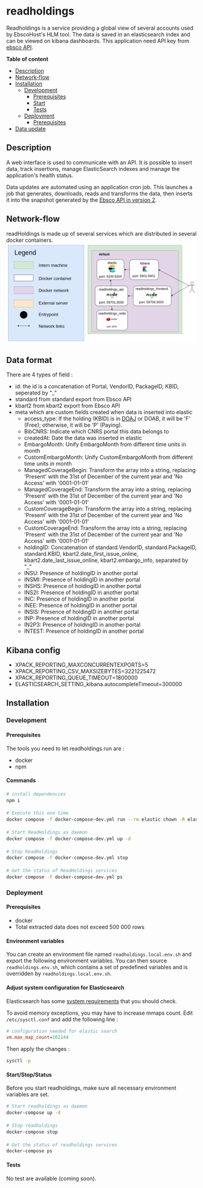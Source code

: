 # readholdings

Readholdings is a service providing a global view of several accounts used by EbscoHost's HLM tool. The data is saved in an elasticsearch index and can be viewed on kibana dashboards. This application need API key from [ebsco API](https://developer.ebsco.com/knowledge-services/docs/holdingsiq-overview).

**Table of content**
- [Description](#Description)
- [Network-flow](#Network-flow)
- [Installation](#Installation)
    - [Development](#Development)
        - [Prerequisites](#Prerequisites)
        - [Start](#Start)
        - [Tests](#Tests)
    - [Deployment](#Deployment)
      - [Prerequisites](#Prerequisites)
- [Data update](#Data-update)

## Description

A web interface is used to communicate with an API. It is possible to insert data, track insertions, manage ElasticSearch indexes and manage the application's health status.

Data updates are automated using an application cron job. This launches a job that generates, downloads, reads and transforms the data, then inserts it into the snapshot generated by the [Ebsco API in version 2](https://developer.ebsco.com/knowledge-services/reference/getcustidexports).

## Network-flow

readHoldings is made up of several services which are distributed in several docker containers.
![Network-flow](./docs/network-flow.png)

## Data format

There are 4 types of field : 
- id: the id is a concatenation of Portal, VendorID, PackageID, KBID, seperated by "_"
- standard from standard export from Ebsco API
- kbart2 from kbart2 export from Ebsco API
- meta which are custom fields created when data is inserted into elastic
    - access_type: If the holding (KBID) is in [DOAJ](https://doaj.org/apply/guide/#basic-criteria-for-inclusion) or DOAB, it will be 'F' (Free); otherwise, it will be 'P' (Paying).
    - BibCNRS: Indicate which CNRS portal this data belongs to
    - createdAt: Date the data was inserted in elastic
    - EmbargoMonth: Unify EmbargoMonth from different time units in month
    - CustomEmbargoMonth: Unify CustomEmbargoMonth from different time units in month
    - ManagedCoverageBegin: Transform the array into a string, replacing 'Present' with the 31st of December of the current year and 'No Access' with '0001-01-01'
    - ManagedCoverageEnd: Transform the array into a string, replacing 'Present' with the 31st of December of the current year and 'No Access' with '0001-01-01'
    - CustomCoverageBegin: Transform the array into a string, replacing 'Present' with the 31st of December of the current year and 'No Access' with '0001-01-01'
    - CustomCoverageEnd: Transform the array into a string, replacing 'Present' with the 31st of December of the current year and 'No Access' with '0001-01-01'
    - holdingID: Concatenation of standard.VendorID, standard.PackageID, standard.KBID, kbart2.date_first_issue_online, kbart2.date_last_issue_online, kbart2.embargo_info, separated by "_"
    - INSU: Presence of holdingID in another portal
    - INSMI: Presence of holdingID in another portal
    - INSHS: Presence of holdingID in another portal
    - INS2I: Presence of holdingID in another portal
    - INC: Presence of holdingID in another portal
    - INEE: Presence of holdingID in another portal
    - INSIS: Presence of holdingID in another portal
    - INP: Presence of holdingID in another portal
    - IN2P3: Presence of holdingID in another portal
    - INTEST: Presence of holdingID in another portal

## Kibana config

- XPACK_REPORTING_MAXCONCURRENTEXPORTS=5
- XPACK_REPORTING_CSV_MAXSIZEBYTES=3221225472
- XPACK_REPORTING_QUEUE_TIMEOUT=1800000
- ELASTICSEARCH_SETTING_kibana.autocompleteTimeout=300000

## Installation

### Development

#### Prerequisites

The tools you need to let readholdings run are :
* docker
* npm

#### Commands 

```bash
# install dependencies
npm i

# Execute this one time
docker compose -f docker-compose-dev.yml run --rm elastic chown -R elasticsearch /usr/share/elasticsearch/ 

# Start ReadHoldings as daemon
docker compose -f docker-compose-dev.yml up -d

# Stop ReadHoldings
docker compose -f docker-compose-dev.yml stop

# Get the status of ReadHoldings services
docker compose -f docker-compose-dev.yml ps
```

### Deployment

#### Prerequisites

* docker
* Total extracted data does not exceed 500 000 rows

#### Environment variables

You can create an environment file named `readholdings.local.env.sh` and export the following environment variables. You can then source `readholdings.env.sh`, which contains a set of predefined variables and is overridden by `readholdings.local.env.sh`.

#### Adjust system configuration for Elasticsearch

Elasticsearch has some [system requirements](https://www.elastic.co/guide/en/elasticsearch/reference/current/system-config.html) that you should check.

To avoid memory exceptions, you may have to increase mmaps count. Edit `/etc/sysctl.conf` and add the following line :

```ini
# configuration needed for elastic search
vm.max_map_count=262144
```
Then apply the changes : 
```bash
sysctl -p
```
#### Start/Stop/Status

Before you start readholdings, make sure all necessary environment variables are set.

```bash
# Start readholdings as daemon
docker-compose up -d

# Stop readholdings
docker-compose stop

# Get the status of readholdings services
docker-compose ps
```

#### Tests

No test are available (coming soon).
